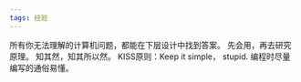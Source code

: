 ```yaml
---
tags: 经验
---
```




所有你无法理解的计算机问题，都能在下层设计中找到答案。
先会用，再去研究原理。
知其然，知其所以然。
KISS原则：Keep it simple， stupid. 编程时尽量编写的通俗易懂。
